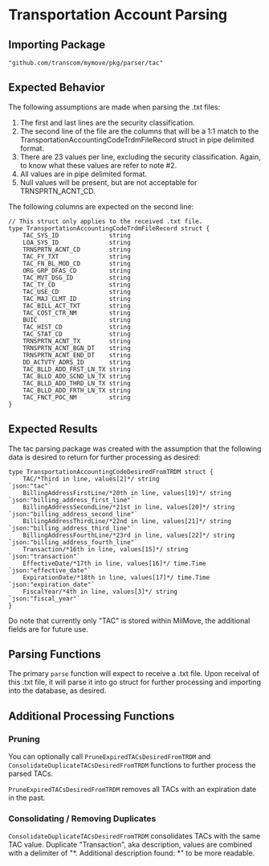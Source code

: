 # Transportation Account Parsing

## Importing Package
`"github.com/transcom/mymove/pkg/parser/tac"`

## Expected Behavior
The following assumptions are made when parsing the .txt files:
1. The first and last lines are the security classification.
2. The second line of the file are the columns that will be a 1:1 match to the TransportationAccountingCodeTrdmFileRecord struct in pipe delimited format.
3. There are 23 values per line, excluding the security classification. Again, to know what these values are refer to note #2.
4. All values are in pipe delimited format.
5. Null values will be present, but are not acceptable for TRNSPRTN_ACNT_CD.

The following columns are expected on the second line:
```
// This struct only applies to the received .txt file.
type TransportationAccountingCodeTrdmFileRecord struct {
	TAC_SYS_ID              string
	LOA_SYS_ID              string
	TRNSPRTN_ACNT_CD        string
	TAC_FY_TXT              string
	TAC_FN_BL_MOD_CD        string
	ORG_GRP_DFAS_CD         string
	TAC_MVT_DSG_ID          string
	TAC_TY_CD               string
	TAC_USE_CD              string
	TAC_MAJ_CLMT_ID         string
	TAC_BILL_ACT_TXT        string
	TAC_COST_CTR_NM         string
	BUIC                    string
	TAC_HIST_CD             string
	TAC_STAT_CD             string
	TRNSPRTN_ACNT_TX        string
	TRNSPRTN_ACNT_BGN_DT    string
	TRNSPRTN_ACNT_END_DT    string
	DD_ACTVTY_ADRS_ID       string
	TAC_BLLD_ADD_FRST_LN_TX string
	TAC_BLLD_ADD_SCND_LN_TX string
	TAC_BLLD_ADD_THRD_LN_TX string
	TAC_BLLD_ADD_FRTH_LN_TX string
	TAC_FNCT_POC_NM         string
}

```

## Expected Results
The tac parsing package was created with the assumption that the following data is desired to return for further processing as desired:
```
type TransportationAccountingCodeDesiredFromTRDM struct {
	TAC/*Third in line, values[2]*/ string                      `json:"tac"`
	BillingAddressFirstLine/*20th in line, values[19]*/ string  `json:"billing_address_first_line"`
	BillingAddressSecondLine/*21st in line, values[20]*/ string `json:"billing_address_second_line"`
	BillingAddressThirdLine/*22nd in line, values[21]*/ string  `json:"billing_address_third_line"`
	BillingAddressFourthLine/*23rd in line, values[22]*/ string `json:"billing_address_fourth_line"`
	Transaction/*16th in line, values[15]*/ string              `json:"transaction"`
	EffectiveDate/*17th in line, values[16]*/ time.Time         `json:"effective_date"`
	ExpirationDate/*18th in line, values[17]*/ time.Time        `json:"expiration_date"`
	FiscalYear/*4th in line, values[3]*/ string                 `json:"fiscal_year"`
}
```

Do note that currently only "TAC" is stored within MilMove, the additional fields are for future use.

## Parsing Functions
The primary `parse` function will expect to receive a .txt file. Upon receival of this .txt file, it will parse it into go struct for further processing and importing into the database, as desired.

## Additional Processing Functions

### Pruning
You can optionally call `PruneExpiredTACsDesiredFromTRDM` and `ConsolidateDuplicateTACsDesiredFromTRDM` functions to further process the parsed TACs.

`PruneExpiredTACsDesiredFromTRDM` removes all TACs with an expiration date in the past.

### Consolidating / Removing Duplicates
`ConsolidateDuplicateTACsDesiredFromTRDM` consolidates TACs with the same TAC value. Duplicate "Transaction", aka description, values are combined with a delimiter of "*. Additional description found: *" to be more readable.
